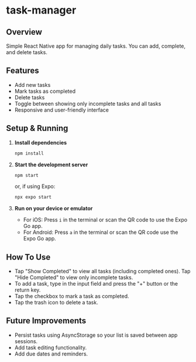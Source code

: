 # task-manager

## Overview
Simple React Native app for managing daily tasks. You can add, complete, and delete tasks.

## Features
- Add new tasks
- Mark tasks as completed
- Delete tasks
- Toggle between showing only incomplete tasks and all tasks
- Responsive and user-friendly interface

## Setup & Running

1. **Install dependencies**
   ```bash
   npm install
   ```
2. **Start the development server**
   ```bash
   npm start
   ```
   or, if using Expo:
   ```bash
   npx expo start
   ```

3. **Run on your device or emulator**
   - For iOS: Press `i` in the terminal or scan the QR code to use the Expo Go app.
   - For Android: Press `a` in the terminal or scan the QR code use the Expo Go app.

## How To Use
- Tap "Show Completed" to view all tasks (including completed ones). Tap "Hide Completed" to view only incomplete tasks.
- To add a task, type in the input field and press the "+" button or the return key.
- Tap the checkbox to mark a task as completed.
- Tap the trash icon to delete a task.

## Future Improvements
- Persist tasks using AsyncStorage so your list is saved between app sessions.
- Add task editing functionality.
- Add due dates and reminders.